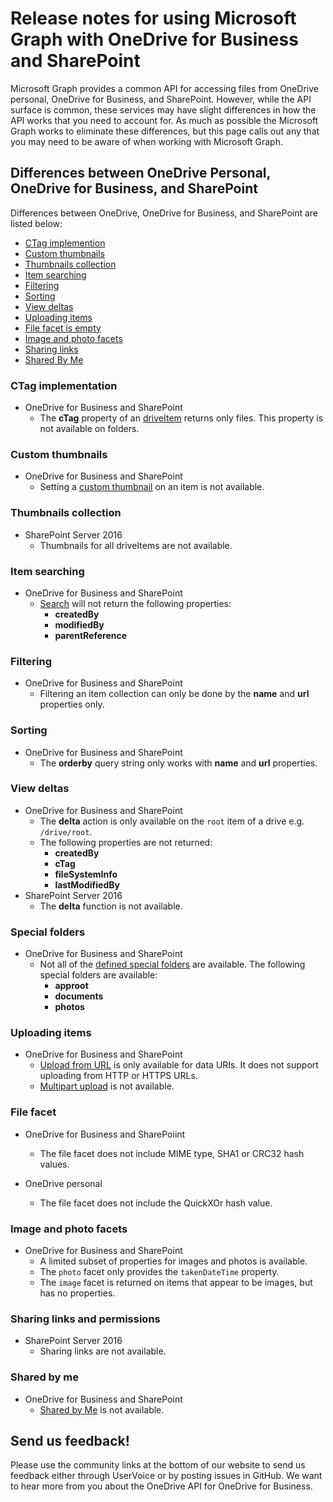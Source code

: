 # Release notes for using Microsoft Graph with OneDrive for Business and SharePoint

Microsoft Graph provides a common API for accessing files from OneDrive personal, OneDrive for Business, and SharePoint.
However, while the API surface is common, these services may have slight differences in how the API works that you need to account for.
As much as possible the Microsoft Graph works to eliminate these differences, but this page calls out any that you may need to be aware of when working with Microsoft Graph.

## Differences between OneDrive Personal, OneDrive for Business, and SharePoint

Differences between OneDrive, OneDrive for Business, and SharePoint are listed below:

* [CTag implemention](#ctag-implementation)
* [Custom thumbnails](#custom-thumbnails)
* [Thumbnails collection](#thumbnails-collection)
* [Item searching](#item-searching)
* [Filtering](#filtering)
* [Sorting](#sorting)
* [View deltas](#view-deltas)
* [Uploading items](#uploading-items)
* [File facet is empty](#file-facet)
* [Image and photo facets](#image-and-photo-facets)
* [Sharing links](#sharing-links-and-permissions)
* [Shared By Me](#shared-by-me)


### CTag implementation

* OneDrive for Business and SharePoint
  * The **cTag** property of an [driveItem](../resources/item.md) returns only files. This property is not available on folders.

### Custom thumbnails

* OneDrive for Business and SharePoint
  * Setting a [custom thumbnail](../items/thumbnails.md) on an item is not available.

### Thumbnails collection

* SharePoint Server 2016
  * Thumbnails for all driveItems are not available.

### Item searching

* OneDrive for Business and SharePoint
  * [Search](../items/search.md) will not return the following properties:
    * **createdBy**
    * **modifiedBy**
    * **parentReference**

### Filtering

* OneDrive for Business and SharePoint
  * Filtering an item collection can only be done by the **name** and **url** properties only.

### Sorting

* OneDrive for Business and SharePoint
  * The **orderby** query string only works with **name** and **url** properties.

### View deltas

* OneDrive for Business and SharePoint
  * The **delta** action is only available on the `root` item of a drive e.g. `/drive/root`.
  * The following properties are not returned:
    * **createdBy**
    * **cTag**
    * **fileSystemInfo**
    * **lastModifiedBy**
* SharePoint Server 2016
  * The **delta** function is not available.


### Special folders

* OneDrive for Business and SharePoint
  * Not all of the [defined special folders](../items/special_folders.md) are available.
    The following special folders are available:
    * **approot**
    * **documents**
    * **photos**

### Uploading items

* OneDrive for Business and SharePoint
  * [Upload from URL](../items/upload_url.md) is only available for data URIs. It does not support uploading from HTTP or HTTPS URLs.
  * [Multipart upload](../items/upload_post.md) is not available.

### File facet

* OneDrive for Business and SharePoiint
  * The file facet does not include MIME type, SHA1 or CRC32 hash values.

* OneDrive personal
  * The file facet does not include the QuickXOr hash value.

### Image and photo facets

* OneDrive for Business and SharePoint
  * A limited subset of properties for images and photos is available.
  * The `photo` facet only provides the `takenDateTime` property.
  * The `image` facet is returned on items that appear to be images, but has no properties.

### Sharing links and permissions

* SharePoint Server 2016
  * Sharing links are not available.

### Shared by me

* OneDrive for Business and SharePoint
  * [Shared by Me](../drives/shared_by_me.md) is not available.

## Send us feedback!

Please use the community links at the bottom of our website to send us feedback
either through UserVoice or by posting issues in GitHub. We want to hear more
from you about the OneDrive API for OneDrive for Business.

<!-- {
  "type": "#page.annotation",
  "description": "Read more about the differences in using OneDrive API with OneDrive for Business",
  "keywords": "release,notes,onedrive,onedrive for business,od4b,odb,files api,files api v2",
  "section": "documentation",
  "tocPath": "Overview/Release notes"
} -->

